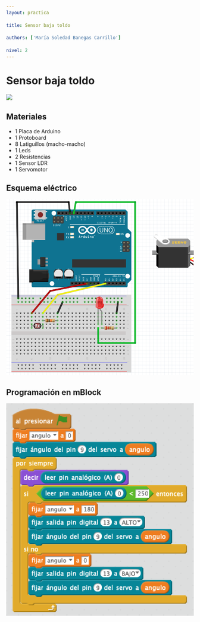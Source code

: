 ```yaml
---
layout: practica

title: Sensor baja toldo

authors: ['María Soledad Banegas Carrillo']

nivel: 2
---
```


# Sensor baja toldo

![](practica.gif)

## Materiales

- 1 Placa de Arduino
- 1 Protoboard
- 8 Latiguillos (macho-macho)
- 1 Leds
- 2 Resistencias
- 1 Sensor LDR
- 1 Servomotor

## Esquema eléctrico

![](fritzing.png)

## Programación en mBlock

![](mblock.png)
